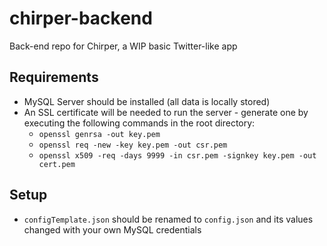 # chirper-backend

Back-end repo for Chirper, a WIP basic Twitter-like app

## Requirements

- MySQL Server should be installed (all data is locally stored)
- An SSL certificate will be needed to run the server - generate one by executing the following commands in the root directory:
  - `openssl genrsa -out key.pem`
  - `openssl req -new -key key.pem -out csr.pem`
  - `openssl x509 -req -days 9999 -in csr.pem -signkey key.pem -out cert.pem`

## Setup

- `configTemplate.json` should be renamed to `config.json` and its values changed with your own MySQL credentials
